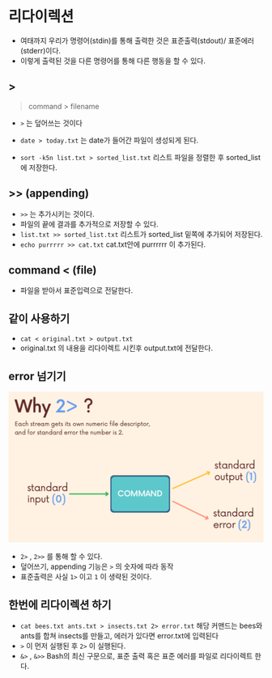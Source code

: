 # 리다이렉션

- 여태까지 우리가 명령어(stdin)를 통해 출력한 것은 표준출력(stdout)/ 표준에러(stderr)이다.
- 이렇게 출력된 것을 다른 명령어를 통해 다른 행동을 할 수 있다.

## >

> command > filename

- `>` 는 덮어쓰는 것이다

- `date > today.txt` 는 date가 들어간 파일이 생성되게 된다.
- `sort -k5n list.txt > sorted_list.txt` 리스트 파일을 정렬한 후 sorted_list에 저장한다.

## >> (appending)

- `>>` 는 추가시키는 것이다.
- 파일의 끝에 결과를 추가적으로 저장할 수 있다.
- `list.txt >> sorted_list.txt` 리스트가 sorted_list 밑쪽에 추가되어 저장된다.
- `echo purrrrr >> cat.txt` cat.txt안에 purrrrrr 이 추가된다. 

## command < (file)

- 파일을 받아서 표준입력으로 전달한다.

## 같이 사용하기

- `cat < original.txt > output.txt` 
- original.txt 의 내용을 리다이렉트 시킨후 output.txt에 전달한다.

## error 넘기기
![Redirection1](images/Redirection1.png)

- `2>` , `2>>` 를 통해 할 수 있다.
- 덮어쓰기, appending 기능은 `>` 의 숫자에 따라 동작
- 표준출력은 사실 `1>` 이고 `1` 이 생략된 것이다.

## 한번에 리다이렉션 하기

- `cat bees.txt ants.txt > insects.txt 2> error.txt` 해당 커맨드는 bees와 ants를 합쳐 insects를 만들고, 에러가 있다면 error.txt에 입력된다
- `>` 이 먼저 실행된 후 `2>` 이 실행된다.
- `&>` , `&>>` Bash의 최신 구문으로, 표준 출력 혹은 표준 에러를 파일로 리다이렉트 한다.
